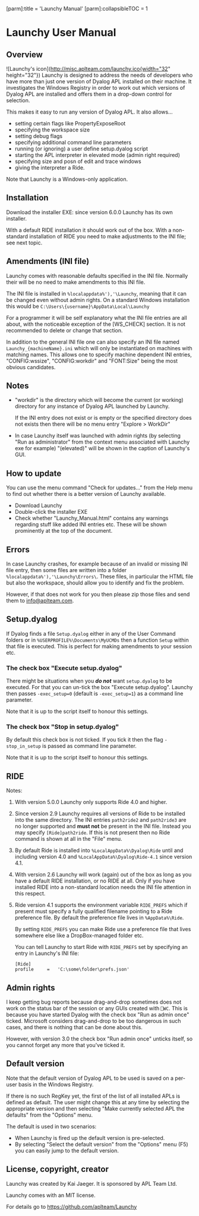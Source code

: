 [parm]:title             = 'Launchy Manual'
[parm]:collapsibleTOC    = 1

# Launchy User Manual

## Overview

![Launchy's icon](http://misc.aplteam.com/launchy.ico{width="32" height="32"}) Launchy is designed to address the needs of developers who have more than just one version of Dyalog APL installed on their machine. It investigates the Windows Registry in order to work out which versions of Dyalog APL are installed and offers them in a drop-down control for selection.

This makes it easy to run any version of Dyalog APL. It also allows...

* setting certain flags like PropertyExposeRoot
* specifying the workspace size
* setting debug flags
* specifying additional command line parameters
* running (or ignoring) a user define setup.dyalog script
* starting the APL interpreter in elevated mode (admin right required)
* specifying size and posn of edit and trace windows
* giving the interpreter a Ride.

Note that Launchy is a Windows-only application.

## Installation
    
Download the installer EXE: since version 6.0.0 Launchy has its own installer.

With a default RIDE installation it should work out of the box. With a non-standard installation of RIDE you need to make adjustments to the INI file; see next topic.

## Amendments (INI file)

Launchy comes with reasonable defaults specified in the INI file. Normally their will be no need to make amendments to this INI file.

The INI file is installed in `%localappdata%'),'\Launchy`, meaning that it can be changed even without admin rights. On a standard Windows installation this would be `C:\Users\{username}\AppData\Local\Launchy`

For a programmer it will be self explanatory what the INI file entries are all about, with the noticeable exception of the [WS_CHECK] section. It is not recommended to delete or change that section.

In addition to the general INI file one can also specify an INI file named `Launchy_{machineName}.ini` which will only be instantiated on machines with matching names. This allows one to specify machine dependent INI entries, "CONFIG:wssize", "CONFIG:workdir" and "FONT:Size" being the most obvious candidates.
          

## Notes
        
* "workdir" is the directory which will become the current (or working) directory for any instance of Dyalog APL launched by Launchy.

  If the INI entry does not exist or is empty or the specified directory does not exists then there will be no menu entry "Explore > WorkDir"

  
* In case Launchy itself was launched with admin rights (by selecting "Run as administrator" from the context menu associated with Launchy exe for example) "(elevated)" will be shown in the caption of Launchy's GUI. 


## How to update

You can use the menu command "Check for updates..." from the Help menu to find out whether there is a better version of Launchy available.

* Download Launchy
* Double-click the installer EXE
* Check whether "Launchy_Manual.html" contains any warnings regarding stuff like added INI entries etc. These will be shown prominently at the top of the document.
  
## Errors

In case Launchy crashes, for example because of an invalid or missing INI file entry, then some files are written into a folder `%localappdata%'),'\Launchy\Errors\`. These files, in particular the HTML file but also the workspace, should allow you to identify and fix the problem.

However, if that does not work for you then please zip those files and send them to info@aplteam.com. 

## Setup.dyalog

If Dyalog finds a file `Setup.dyalog` either in any of the User Command folders or in `%USERPROFILE%\Documents\MyUCMDs` then a function `Setup` within that file is executed. This is perfect for making amendments to your session etc.

### The check box "Execute setup.dyalog"

There might be situations when you **_do not_** want `setup.dyalog` to be executed. For that you can un-tick the box "Execute setup.dyalog". Launchy then passes `-exec_setup=0` (default is `-exec_setup=1`) as a command line parameter.

Note that it is up to the script itself to honour this settings.


### The check box "Stop in setup.dyalog"

By default this check box is not ticked. If you tick it then the flag `-stop_in_setup` is passed as command line parameter.

Note that it is up to the script itself to honour this settings.


## RIDE

Notes:

1. With version 5.0.0 Launchy only supports Ride 4.0 and higher.

2. Since version 2.9 Launchy requires all versions of Ride to be installed into the same directory. The INI entries `path2ride2` and `path2ride3` are no longer supported and **must not** be present in the INI file. Instead you may specify `[Ride]path2ride`. If this is not present then no Ride command is shown at all in the "File" menu.

3. By default Ride is installed into `%LocalAppData%\Dyalog\Ride` until and including version 4.0 and `%LocalAppData%\Dyalog\Ride-4.1` since version 4.1.
 
4. With version 2.6 Launchy will work (again) out of the box as long as you have a default RIDE installation, or no RIDE at all. Only if you have installed RIDE into a non-standard location needs the INI file attention in this respect.

5. Ride version 4.1 supports the environment variable `RIDE_PREFS` which if present must specify a fully qualified filename pointing to a Ride preference file. By default the preference file lives in `%AppData%\Ride`.

   By setting `RIDE_PREFS` you can make Ride use a preference file that lives somewhere else like a DropBox-managed folder etc.

   You can tell Launchy to start Ride with `RIDE_PREFS` set by specifying an entry in Launchy's INI file:

   ~~~
   [Ride]
   profile     =   'C:\some\folder\prefs.json'
   ~~~


## Admin rights

I keep getting bug reports because drag-and-drop sometimes does not work on the status bar of the session or any GUIs created with `⎕WC`. This is because you have started Dyalog with the check box "Run as admin once" ticked. Microsoft considers drag-and-drop to be too dangerous in such cases, and there is nothing that can be done about this.

However, with version 3.0 the check box "Run admin once" unticks itself, so you cannot forget any more that you've ticked it. 

    
## Default version
    
Note that the default version of Dyalog APL to be used is saved on a per-user basis in the Windows Registry.

If there is no such RegKey yet, the first of the list of all installed APLs is defined as default. The user might change this at any time by selecting the appropriate version and then selecting "Make currently selected APL the defaults" from the "Options" menu.

The default is used in two scenarios:

* When Launchy is fired up the default version is pre-selected.
* By selecting "Select the default version" from the "Options" menu (F5) you can easily jump to the default version.

## License, copyright, creator

Launchy was created by Kai Jaeger. It is sponsored by APL Team Ltd. 

Launchy comes with an MIT license.
    
For details go to <https://github.com/aplteam/Launchy>